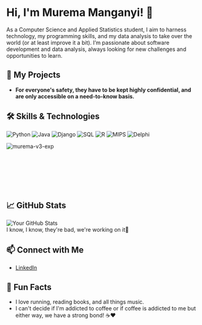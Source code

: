# Hi, I'm Murema Manganyi! 👋

As a Computer Science and Applied Statistics student, I aim to harness technology, my programming skills, and my data analysis to take over the world (or at least improve it a bit). I’m passionate about software development and data analysis, always looking for new challenges and opportunities to learn.

## 🔧 My Projects
- **For everyone's safety, they have to be kept highly confidential, and are only accessible on a need-to-know basis.**

## 🛠️ Skills & Technologies
![Python](https://img.shields.io/badge/Python-3.8-blue)
![Java](https://img.shields.io/badge/Java-11-orange)
![Django](https://img.shields.io/badge/Django-3.2-green)
![SQL](https://img.shields.io/badge/SQL-black)
![R](https://img.shields.io/badge/R-4.1.0-blue)
![MIPS](https://img.shields.io/badge/MIPS-Assembly-blue)
![Delphi](https://img.shields.io/badge/Borland%20Delphi-5.0-orange)

<p><img align="left" src="https://github-readme-stats.vercel.app/api/top-langs?username=murema-v3-exp&show_icons=true&locale=en&layout=compact" alt="murema-v3-exp" /></p>  
<br /><br /><br /><br /><br /><br /><br />

## 📈 GitHub Stats
![Your GitHub Stats](https://github-readme-stats.vercel.app/api?username=murema-v3-exp&show_icons=true&theme=radical)  
 I know, I know, they're bad, we're working on it🥲

## 📫 Connect with Me
- [LinkedIn](https://www.linkedin.com/in/findmuremahere/)

## 🎉 Fun Facts
- I love running, reading books, and all things music.
- I can't decide if I'm addicted to coffee or if coffee is addicted to me but either way, we have a strong bond! ☕️❤️


<!---
murema-v3-exp/murema-v3-exp is a ✨ special ✨ repository because its `README.md` (this file) appears on your GitHub profile.
You can click the Preview link to take a look at your changes.
--->
